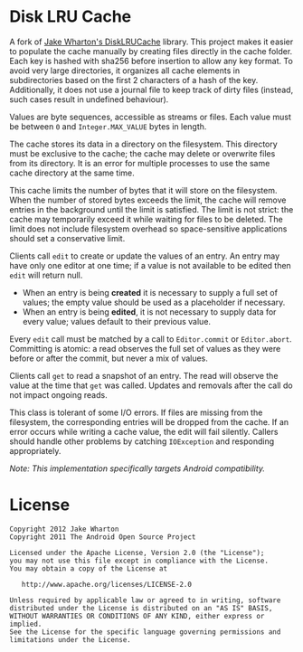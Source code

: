 Disk LRU Cache
==============

A fork of [Jake Wharton's DiskLRUCache](https://github.com/JakeWharton/DiskLruCache) library. This project makes it easier to populate the cache manually by creating files directly in the cache folder. Each key is hashed with sha256 before insertion to allow any key format. To avoid very large directories, it organizes all cache elements in subdirectories based on the first 2 characters of a hash of the key. Additionally, it does not use a journal file to keep track of dirty files (instead, such cases result in undefined behaviour).

Values are byte sequences, accessible as streams or files.
Each value must be between `0` and `Integer.MAX_VALUE` bytes in length.

The cache stores its data in a directory on the filesystem. This directory must
be exclusive to the cache; the cache may delete or overwrite files from its
directory. It is an error for multiple processes to use the same cache
directory at the same time.

This cache limits the number of bytes that it will store on the filesystem.
When the number of stored bytes exceeds the limit, the cache will remove
entries in the background until the limit is satisfied. The limit is not
strict: the cache may temporarily exceed it while waiting for files to be
deleted. The limit does not include filesystem overhead so
space-sensitive applications should set a conservative limit.

Clients call `edit` to create or update the values of an entry. An entry may
have only one editor at one time; if a value is not available to be edited then
`edit` will return null.

 *  When an entry is being **created** it is necessary to supply a full set of
    values; the empty value should be used as a placeholder if necessary.
 *  When an entry is being **edited**, it is not necessary to supply data for
    every value; values default to their previous value.

Every `edit` call must be matched by a call to `Editor.commit` or
`Editor.abort`. Committing is atomic: a read observes the full set of values as
they were before or after the commit, but never a mix of values.

Clients call `get` to read a snapshot of an entry. The read will observe the
value at the time that `get` was called. Updates and removals after the call do
not impact ongoing reads.

This class is tolerant of some I/O errors. If files are missing from the
filesystem, the corresponding entries will be dropped from the cache. If an
error occurs while writing a cache value, the edit will fail silently. Callers
should handle other problems by catching `IOException` and responding
appropriately.

*Note: This implementation specifically targets Android compatibility.*




License
=======

    Copyright 2012 Jake Wharton
    Copyright 2011 The Android Open Source Project

    Licensed under the Apache License, Version 2.0 (the "License");
    you may not use this file except in compliance with the License.
    You may obtain a copy of the License at

       http://www.apache.org/licenses/LICENSE-2.0

    Unless required by applicable law or agreed to in writing, software
    distributed under the License is distributed on an "AS IS" BASIS,
    WITHOUT WARRANTIES OR CONDITIONS OF ANY KIND, either express or implied.
    See the License for the specific language governing permissions and
    limitations under the License.

